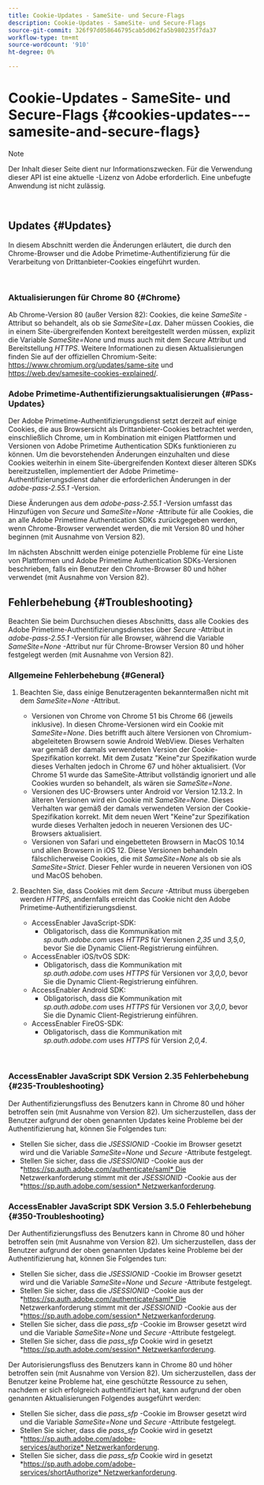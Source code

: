 ```yaml
---
title: Cookie-Updates - SameSite- und Secure-Flags
description: Cookie-Updates - SameSite- und Secure-Flags
source-git-commit: 326f97d058646795cab5d062fa5b980235f7da37
workflow-type: tm+mt
source-wordcount: '910'
ht-degree: 0%

---
```




# Cookie-Updates - SameSite- und Secure-Flags {#cookies-updates---samesite-and-secure-flags}

>[!NOTE]
>
>Der Inhalt dieser Seite dient nur Informationszwecken. Für die Verwendung dieser API ist eine aktuelle -Lizenz von Adobe erforderlich. Eine unbefugte Anwendung ist nicht zulässig.

</br>


## Updates {#Updates}

In diesem Abschnitt werden die Änderungen erläutert, die durch den Chrome-Browser und die Adobe Primetime-Authentifizierung für die Verarbeitung von Drittanbieter-Cookies eingeführt wurden.

 

### Aktualisierungen für Chrome 80 {#Chrome}

Ab Chrome-Version 80 (außer Version 82): Cookies, die keine *SameSite* -Attribut so behandelt, als ob sie *SameSite=Lax*. Daher müssen Cookies, die in einem Site-übergreifenden Kontext bereitgestellt werden müssen, explizit die Variable *SameSite=None* und muss auch mit dem *Secure* Attribut und Bereitstellung *HTTPS*. Weitere Informationen zu diesen Aktualisierungen finden Sie auf der offiziellen Chromium-Seite: <https://www.chromium.org/updates/same-site> und <https://web.dev/samesite-cookies-explained/>.


### Adobe Primetime-Authentifizierungsaktualisierungen {#Pass-Updates}

Der Adobe Primetime-Authentifizierungsdienst setzt derzeit auf einige Cookies, die aus Browsersicht als Drittanbieter-Cookies betrachtet werden, einschließlich Chrome, um in Kombination mit einigen Plattformen und Versionen von Adobe Primetime Authentication SDKs funktionieren zu können. Um die bevorstehenden Änderungen einzuhalten und diese Cookies weiterhin in einem Site-übergreifenden Kontext dieser älteren SDKs bereitzustellen, implementiert der Adobe Primetime-Authentifizierungsdienst daher die erforderlichen Änderungen in der *adobe-pass-2.55.1* -Version.

Diese Änderungen aus dem *adobe-pass-2.55.1* -Version umfasst das Hinzufügen von *Secure* und *SameSite=None* -Attribute für alle Cookies, die an alle Adobe Primetime Authentication SDKs zurückgegeben werden, wenn Chrome-Browser verwendet werden, die mit Version 80 und höher beginnen (mit Ausnahme von Version 82).

Im nächsten Abschnitt werden einige potenzielle Probleme für eine Liste von Plattformen und Adobe Primetime Authentication SDKs-Versionen beschrieben, falls ein Benutzer den Chrome-Browser 80 und höher verwendet (mit Ausnahme von Version 82).

## Fehlerbehebung {#Troubleshooting}

Beachten Sie beim Durchsuchen dieses Abschnitts, dass alle Cookies des Adobe Primetime-Authentifizierungsdienstes über *Secure* -Attribut in *adobe-pass-2.55.1* -Version für alle Browser, während die Variable *SameSite=None* -Attribut nur für Chrome-Browser Version 80 und höher festgelegt werden (mit Ausnahme von Version 82).


### Allgemeine Fehlerbehebung {#General}

1. Beachten Sie, dass einige Benutzeragenten bekanntermaßen nicht mit dem *SameSite=None* -Attribut.

   - Versionen von Chrome von Chrome 51 bis Chrome 66 (jeweils inklusive). In diesen Chrome-Versionen wird ein Cookie mit *SameSite=None*. Dies betrifft auch ältere Versionen von Chromium-abgeleiteten Browsern sowie Android WebView. Dieses Verhalten war gemäß der damals verwendeten Version der Cookie-Spezifikation korrekt. Mit dem Zusatz &quot;Keine&quot;zur Spezifikation wurde dieses Verhalten jedoch in Chrome 67 und höher aktualisiert. (Vor Chrome 51 wurde das SameSite-Attribut vollständig ignoriert und alle Cookies wurden so behandelt, als wären sie *SameSite=None*.
   - Versionen des UC-Browsers unter Android vor Version 12.13.2. In älteren Versionen wird ein Cookie mit *SameSite=None*. Dieses Verhalten war gemäß der damals verwendeten Version der Cookie-Spezifikation korrekt. Mit dem neuen Wert &quot;Keine&quot;zur Spezifikation wurde dieses Verhalten jedoch in neueren Versionen des UC-Browsers aktualisiert.
   - Versionen von Safari und eingebetteten Browsern in MacOS 10.14 und allen Browsern in iOS 12. Diese Versionen behandeln fälschlicherweise Cookies, die mit *SameSite=None* als ob sie als *SameSite=Strict*. Dieser Fehler wurde in neueren Versionen von iOS und MacOS behoben.


1. Beachten Sie, dass Cookies mit dem *Secure* -Attribut muss übergeben werden *HTTPS*, andernfalls erreicht das Cookie nicht den Adobe Primetime-Authentifizierungsdienst.

   - AccessEnabler JavaScript-SDK:
      - Obligatorisch, dass die Kommunikation mit *sp.auth.adobe.com* uses *HTTPS* für Versionen *2,35* und *3,5,0*, bevor Sie die Dynamic Client-Registrierung einführen.
   - AccessEnabler iOS/tvOS SDK:
      - Obligatorisch, dass die Kommunikation mit *sp.auth.adobe.com* uses *HTTPS* für Versionen vor *3,0,0*, bevor Sie die Dynamic Client-Registrierung einführen.
   - AccessEnabler Android SDK:
      - Obligatorisch, dass die Kommunikation mit *sp.auth.adobe.com* uses *HTTPS* für Versionen vor *3,0,0*, bevor Sie die Dynamic Client-Registrierung einführen.
   - AccessEnabler FireOS-SDK:
      - Obligatorisch, dass die Kommunikation mit *sp.auth.adobe.com* uses *HTTPS* für Version *2,0,4*.

</br>

### AccessEnabler JavaScript SDK Version 2.35 Fehlerbehebung {#235-Troubleshooting}

Der Authentifizierungsfluss des Benutzers kann in Chrome 80 und höher betroffen sein (mit Ausnahme von Version 82). Um sicherzustellen, dass der Benutzer aufgrund der oben genannten Updates keine Probleme bei der Authentifizierung hat, können Sie Folgendes tun:

- Stellen Sie sicher, dass die *JSESSIONID* -Cookie im Browser gesetzt wird und die Variable *SameSite=None* und *Secure* -Attribute festgelegt. 
- Stellen Sie sicher, dass die *JSESSIONID* -Cookie aus der *https://sp.auth.adobe.com/authenticate/saml* Die Netzwerkanforderung stimmt mit der *JSESSIONID* -Cookie aus der *https://sp.auth.adobe.com/session* Netzwerkanforderung.


### AccessEnabler JavaScript SDK Version 3.5.0 Fehlerbehebung {#350-Troubleshooting}

Der Authentifizierungsfluss des Benutzers kann in Chrome 80 und höher betroffen sein (mit Ausnahme von Version 82). Um sicherzustellen, dass der Benutzer aufgrund der oben genannten Updates keine Probleme bei der Authentifizierung hat, können Sie Folgendes tun:

- Stellen Sie sicher, dass die *JSESSIONID* -Cookie im Browser gesetzt wird und die Variable *SameSite=None* und *Secure* -Attribute festgelegt. 
- Stellen Sie sicher, dass die *JSESSIONID* -Cookie aus der *https://sp.auth.adobe.com/authenticate/saml* Die Netzwerkanforderung stimmt mit der *JSESSIONID* -Cookie aus der *https://sp.auth.adobe.com/session* Netzwerkanforderung.
- Stellen Sie sicher, dass die *pass\_sfp* -Cookie im Browser gesetzt wird und die Variable *SameSite=None* und *Secure* -Attribute festgelegt.
- Stellen Sie sicher, dass die *pass\_sfp* Cookie wird in gesetzt *https://sp.auth.adobe.com/session* Netzwerkanforderung.


Der Autorisierungsfluss des Benutzers kann in Chrome 80 und höher betroffen sein (mit Ausnahme von Version 82). Um sicherzustellen, dass der Benutzer keine Probleme hat, eine geschützte Ressource zu sehen, nachdem er sich erfolgreich authentifiziert hat, kann aufgrund der oben genannten Aktualisierungen Folgendes ausgeführt werden:

- Stellen Sie sicher, dass die *pass\_sfp* -Cookie im Browser gesetzt wird und die Variable *SameSite=None* und *Secure* -Attribute festgelegt.
- Stellen Sie sicher, dass die *pass\_sfp* Cookie wird in gesetzt *https://sp.auth.adobe.com/adobe-services/authorize* Netzwerkanforderung.
- Stellen Sie sicher, dass die *pass\_sfp* Cookie wird in gesetzt *https://sp.auth.adobe.com/adobe-services/shortAuthorize* Netzwerkanforderung.

